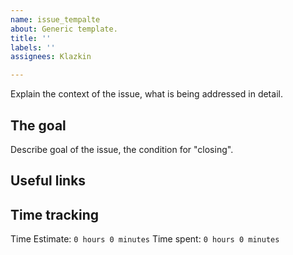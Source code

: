 ```yaml
---
name: issue_tempalte
about: Generic template.
title: ''
labels: ''
assignees: Klazkin

---
```


Explain the context of the issue, what is being addressed in detail.

## The goal

Describe goal of the issue, the condition for "closing".

## Useful links

## Time tracking

Time Estimate: `0 hours 0 minutes`
Time spent: `0 hours 0 minutes`
